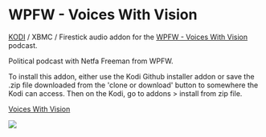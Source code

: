 WPFW - Voices With Vision<br>
=============================

<a href="www.kodi.tv">KODI</a> / XBMC / Firestick audio addon for the <a href="https://popularresistance.org/prpn/">WPFW - Voices With Vision</a> podcast.

Political podcast with Netfa Freeman from WPFW.<br>

To install this addon, either use the Kodi Github installer addon or save the .zip file downloaded from the 'clone or download' button to somewhere the Kodi can access. Then on the Kodi, go to addons > install from zip file.<br>

<a href="https://popularresistance.org/prpn">Voices With Vision</a><br>

<a href="https://popularresistance.org/prpn/"><img src="https://popularresistance-uploads.s3.amazonaws.com/uploads/2018/12/voices-vision2-1024x1024.jpg">
